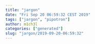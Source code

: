 ```yaml
---
title: "jargon"
date: "Fri Sep 20 06:59:32 CEST 2019"
tags: ["jargon", "pipotron"]
author: m1ch3l
categories: ["generated"]
slug: "jargon/2019-09-20-06:59:32"
---
```



